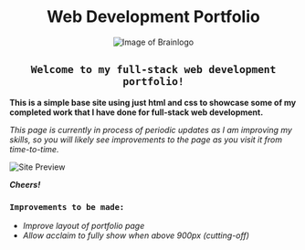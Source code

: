 <div align="center">

# Web Development Portfolio

![Image of Brainlogo](https://jonmeidell.github.io/assets/images/brainl.PNG)

## `Welcome to my full-stack web development portfolio!`
</div>

**This is a simple base site using just html and css to showcase some of my completed work that I have done for full-stack web development.**

_This page is currently in process of periodic updates as I am improving my skills, so you will likely see improvements to the page as you visit it from time-to-time._

![Site Preview](https://jonmeidell.github.io/assets/images/preview.PNG)

_**Cheers!**_

### `Improvements to be made:`
  * _Improve layout of portfolio page_
  * _Allow acclaim to fully show when above 900px (cutting-off)_
